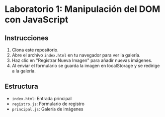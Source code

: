 # Laboratorio 1: Manipulación del DOM con JavaScript

## Instrucciones
1. Clona este repositorio.
2. Abre el archivo `index.html` en tu navegador para ver la galería.
3. Haz clic en "Registrar Nueva Imagen" para añadir nuevas imágenes.
4. Al enviar el formulario se guarda la imagen en localStorage y se redirige a la galería.

## Estructura
- `index.html`: Entrada principal
- `registro.js`: Formulario de registro
- `principal.js`: Galería de imágenes
